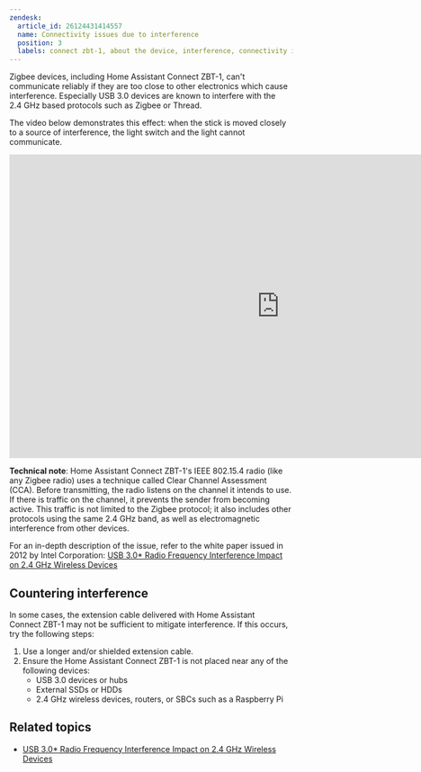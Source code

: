 ```yaml
---
zendesk:
  article_id: 26124431414557
  name: Connectivity issues due to interference
  position: 3
  labels: connect zbt-1, about the device, interference, connectivity issues
---
```


Zigbee devices, including Home Assistant Connect ZBT-1, can't communicate reliably if they are too close to other electronics which cause interference. Especially USB 3.0 devices are known to interfere with the 2.4&nbsp;GHz based protocols such as Zigbee or Thread.

The video below demonstrates this effect: when the stick is moved closely to a source of interference, the light switch and the light cannot communicate.

<iframe width="960" height="540" src="https://www.youtube.com/embed/tHqZhNcFEvA" title="Demo: Zigbee interference caused by USB 3.0" frameborder="0" allow="accelerometer; autoplay; clipboard-write; encrypted-media; gyroscope; picture-in-picture; web-share" controls>
</iframe>

**Technical note**: Home Assistant Connect&nbsp;ZBT-1's IEEE&nbsp;802.15.4 radio (like any Zigbee radio) uses a technique called Clear Channel Assessment (CCA). Before transmitting, the radio listens on the channel it intends to use. If there is traffic on the channel, it prevents the sender from becoming active. This traffic is not limited to the Zigbee protocol; it also includes other protocols using the same 2.4&nbsp;GHz band, as well as electromagnetic interference from other devices.

For an in-depth description of the issue, refer to the white paper issued in 2012 by Intel Corporation:
[USB 3.0* Radio Frequency Interference Impact on 2.4&nbsp;GHz Wireless Devices](https://www.usb.org/sites/default/files/327216.pdf)

## Countering interference

In some cases, the extension cable delivered with Home Assistant Connect&nbsp;ZBT-1 may not be sufficient to mitigate interference. If this occurs, try the following steps:

1. Use a longer and/or shielded extension cable.
2. Ensure the Home Assistant Connect&nbsp;ZBT-1 is not placed near any of the following devices:
   - USB&nbsp;3.0 devices or hubs
   - External SSDs or HDDs
   - 2.4&nbsp;GHz wireless devices, routers, or SBCs such as a Raspberry Pi

## Related topics

- [USB 3.0* Radio Frequency Interference Impact on 2.4&nbsp;GHz Wireless Devices](https://www.usb.org/sites/default/files/327216.pdf)